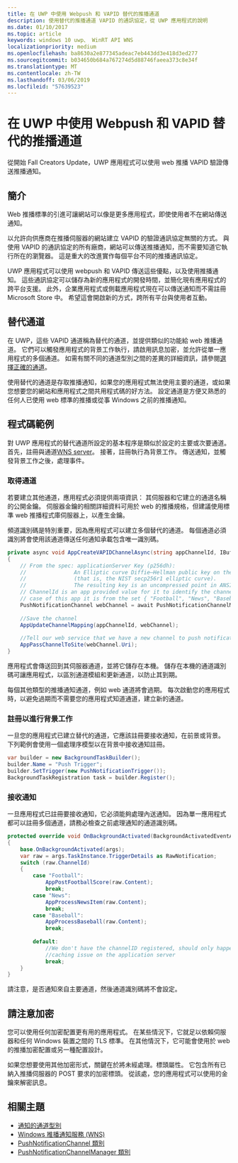```yaml
---
title: 在 UWP 中使用 Webpush 和 VAPID 替代的推播通道
description: 使用替代的推播通道 VAPID 的通訊協定，從 UWP 應用程式的說明
ms.date: 01/10/2017
ms.topic: article
keywords: windows 10 uwp、 WinRT API WNS
localizationpriority: medium
ms.openlocfilehash: ba8630a2e877345adeac7eb443dd3e418d3ed277
ms.sourcegitcommit: b034650b684a767274d5d88746faeea373c8e34f
ms.translationtype: MT
ms.contentlocale: zh-TW
ms.lasthandoff: 03/06/2019
ms.locfileid: "57639523"
---
```

# <a name="alternate-push-channels-using-webpush-and-vapid-in-uwp"></a>在 UWP 中使用 Webpush 和 VAPID 替代的推播通道 
從開始 Fall Creators Update，UWP 應用程式可以使用 web 推播 VAPID 驗證傳送推播通知。  

## <a name="introduction"></a>簡介
Web 推播標準的引進可讓網站可以像是更多應用程式，即使使用者不在網站傳送通知。

以允許向供應商在推播伺服器的網站建立 VAPID 的驗證通訊協定無關的方式。 與使用 VAPID 的通訊協定的所有廠商，網站可以傳送推播通知，而不需要知道它執行所在的瀏覽器。 這是重大的改進實作每個平台不同的推播通訊協定。 

UWP 應用程式可以使用 webpush 和 VAPID 傳送這些優點，以及使用推播通知。 這些通訊協定可以儲存為新的應用程式的開發時間，並簡化現有應用程式的跨平台支援。 此外，企業應用程式或側載應用程式現在可以傳送通知而不需註冊 Microsoft Store 中。 希望這會開啟新的方式，跨所有平台與使用者互動。  

## <a name="alternate-channels"></a>替代通道 
在 UWP，這些 VAPID 通道稱為替代的通道，並提供類似的功能給 web 推播通道。 它們可以觸發應用程式的背景工作執行，請啟用訊息加密，並允許從單一應用程式的多個通道。 如需有關不同的通道型別之間的差異的詳細資訊，請參閱[選擇正確的通道](channel-types.md)。

使用替代的通道是存取推播通知，如果您的應用程式無法使用主要的通道，或如果您想要您的網站和應用程式之間共用程式碼的好方法。 設定通道是方便又熟悉的任何人已使用 web 標準的推播或從事 Windows 之前的推播通知。

## <a name="code-example"></a>程式碼範例

對 UWP 應用程式的替代通道所設定的基本程序是類似於設定的主要或次要通道。 首先，註冊與通道[WNS server](windows-push-notification-services--wns--overview.md)。 接著，註冊執行為背景工作。 傳送通知，並觸發背景工作之後，處理事件。  

### <a name="get-a-channel"></a>取得通道 
若要建立其他通道，應用程式必須提供兩項資訊： 其伺服器和它建立的通道名稱的公開金鑰。 伺服器金鑰的相關詳細資料可用於 web 的推播規格，但建議使用標準 web 推播程式庫伺服器上，以產生金鑰。  

頻道識別碼是特別重要，因為應用程式可以建立多個替代的通道。 每個通道必須識別將會使用該通道傳送任何通知承載包含唯一識別碼。  

```csharp
private async void AppCreateVAPIDChannelAsync(string appChannelId, IBuffer applicationServerKey) 
{ 
    // From the spec: applicationServer Key (p256dh):  
    //               An Elliptic curve Diffie–Hellman public key on the P-256 curve 
    //               (that is, the NIST secp256r1 elliptic curve).   
    //               The resulting key is an uncompressed point in ANSI X9.62 format             
    // ChannelId is an app provided value for it to identify the channel later.  
    // case of this app it is from the set { "Football", "News", "Baseball" } 
    PushNotificationChannel webChannel = await PushNotificationChannelManager.Current.CreateRawPushNotificationChannelWithAlternateKeyForApplicationAsync(applicationServerKey, appChannelId); 
 
    //Save the channel  
    AppUpdateChannelMapping(appChannelId, webChannel); 
             
    //Tell our web service that we have a new channel to push notifications to 
    AppPassChannelToSite(webChannel.Uri); 
} 
```
應用程式會傳送回到其伺服器通道，並將它儲存在本機。 儲存在本機的通道識別碼可讓應用程式，以區別通道模組和更新通道，以防止其到期。

每個其他類型的推播通知通道，例如 web 通道將會過期。 每次啟動您的應用程式時，以避免過期而不需要您的應用程式知道通道，建立新的通道。    

### <a name="register-for-a-background-task"></a>註冊以進行背景工作 

一旦您的應用程式已建立替代的通道，它應該註冊要接收通知，在前景或背景。 下列範例會使用一個處理序模型以在背景中接收通知註冊。  

```csharp
var builder = new BackgroundTaskBuilder(); 
builder.Name = "Push Trigger"; 
builder.SetTrigger(new PushNotificationTrigger()); 
BackgroundTaskRegistration task = builder.Register(); 
```
### <a name="receive-the-notifications"></a>接收通知 

一旦應用程式已註冊要接收通知，它必須能夠處理內送通知。 因為單一應用程式都可以註冊多個通道，請務必檢查之前處理通知的通道識別碼。  

```csharp
protected override void OnBackgroundActivated(BackgroundActivatedEventArgs args) 
{ 
    base.OnBackgroundActivated(args); 
    var raw = args.TaskInstance.TriggerDetails as RawNotification; 
    switch (raw.ChannelId) 
    { 
        case "Football": 
            AppPostFootballScore(raw.Content); 
            break; 
        case "News": 
            AppProcessNewsItem(raw.Content); 
            break; 
        case "Baseball": 
            AppProcessBaseball(raw.Content); 
            break; 
 
        default: 
            //We don't have the channelID registered, should only happen in the case of a 
            //caching issue on the application server 
            break; 
    }                           
} 
```

請注意，是否通知來自主要通道，然後通道識別碼將不會設定。  

## <a name="note-on-encryption"></a>請注意加密 

您可以使用任何加密配置更有用的應用程式。 在某些情況下，它就足以依賴伺服器和任何 Windows 裝置之間的 TLS 標準。 在其他情況下，它可能會使用於 web 的推播加密配置或另一種配置設計。  

如果您想要使用其他加密形式，關鍵在於將未經處理。標頭屬性。 它包含所有已納入推播伺服器的 POST 要求的加密標頭。 從該處，您的應用程式可以使用的金鑰來解密訊息。  

## <a name="related-topics"></a>相關主題
- [通知的通道型別](channel-types.md)
- [Windows 推播通知服務 (WNS)](windows-push-notification-services--wns--overview.md)
- [PushNotificationChannel 類別](https://docs.microsoft.com/uwp/api/windows.networking.pushnotifications.pushnotificationchannel)
- [PushNotificationChannelManager 類別](https://docs.microsoft.com/uwp/api/windows.networking.pushnotifications.pushnotificationchannelmanager)


